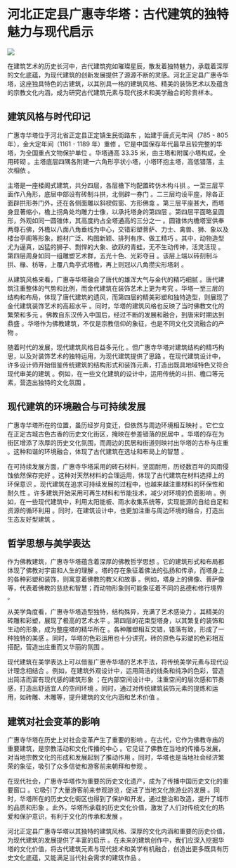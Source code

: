 # 河北正定县广惠寺华塔：古代建筑的独特魅力与现代启示



![](https://p3-search.byteimg.com/obj/pgc-image/153079614867527862ddcc3)

在建筑艺术的历史长河中，古代建筑宛如璀璨星辰，散发着独特魅力，承载着深厚的文化底蕴，为现代建筑的创新发展提供了源源不断的灵感。河北正定县广惠寺华塔，这座独具特色的古建筑，以其别具一格的建筑风格、精美的装饰艺术以及蕴含的宗教文化内涵，成为研究古代建筑元素与现代技术和美学融合的珍贵样本。

## 建筑风格与时代印记

广惠寺华塔位于河北省正定县正定镇生民街路东 ，始建于唐贞元年间（785 - 805 年），金大定年间（1161 - 1189 年）重修 。它是中国保存年代最早且较完整的华塔，为全国重点文物保护单位 。华塔通高 33.35 米，由主塔和附属小塔构成，全用砖砌 。主塔底层四隅各附建一六角形亭状小塔，小塔环抱主塔，高低错落，主次相依 。

主塔是一座楼阁式建筑，共分四层，各层檐下均配置砖仿木构斗拱 。一至三层平面作八角形，底层中部设有砖制斗拱，北侧辟一券门 。二三层均设平座，除各正面辟拱形券门外，还在各侧面雕以斜棂假窗、方形佛龛 。第三层平座甚大，而塔身显著缩小，檐上拐角处均雕力士像，以承托塔身的第四层 。第四层平面略呈圆形，外观如同一圆锥体，其高度约占全塔通高的三分之一 。圆锥体内檐塔室供奉两尊石佛，外檐以八面八角垂线为中心，交错彩塑菩萨、力士、禽兽、狮、象以及楼台亭阁等形象，题材广泛、构图新颖、排列有序、做工精巧 。其中，动物造型尤为逼真，凶猛的狮子、剽悍的大象、欲跃的青蛙，无不生动传神，活灵活现 。第四层周身如同一组雕塑艺术群，五光十色、光彩夺目 。该层上端以砖刻制斗拱、椽、枋等，上覆八角亭式塔檐，再上则冠以八角攒尖形塔刹 。

从建筑风格来看，广惠寺华塔融合了唐代的雄浑大气与金代的精巧细腻 。唐代建筑注重整体的气势和比例，而金代建筑在装饰艺术上更为考究 。华塔一至三层的结构和布局，体现了唐代建筑的遗风，而第四层的精美彩塑和独特造型，则展现了金代建筑装饰艺术的高超水平 。同时，华塔的建筑风格也反映了当时佛教文化的繁荣和多元 。佛教自东汉传入中国后，经过不断的发展和融合，到唐宋时期达到鼎盛 。华塔作为佛教建筑，不仅是宗教信仰的象征，也是不同文化交流融合的产物 。

随着时代的发展，现代建筑风格日益多元化 。但广惠寺华塔对建筑结构的精巧构思，以及对装饰艺术的独特运用，为现代建筑提供了思路 。在现代建筑设计中，许多设计师开始借鉴传统建筑的结构形式和装饰元素，打造出既具地域特色又符合现代审美的建筑 。例如，在一些文化建筑的设计中，运用传统的斗拱、檐口等元素，营造出独特的文化氛围 。

## 现代建筑的环境融合与可持续发展

广惠寺华塔所在的位置，虽历经岁月变迁，但依然与周边环境相互映衬 。它伫立在正定古城古色古香的历史文化街区，掩映在参差错落的民居中 。华塔的存在为街区增添了浓厚的历史文化氛围，而周边的民居和街道则映衬出华塔的古朴与庄重 。这种和谐的环境融合，体现了古代建筑在选址和布局上的智慧 。

在可持续发展方面，广惠寺华塔采用的砖石材料，坚固耐用，历经数百年的风雨侵蚀依然保存完好 。这种对天然材料的合理运用，体现了古代建筑在材料选择上的环保意识 。现代建筑在追求可持续发展的过程中，也越来越注重材料的环保性和耐久性 。许多建筑开始采用可再生材料和节能技术，减少对环境的负面影响 。例如，在一些现代建筑中，利用太阳能板、雨水收集系统等，实现能源的自给自足和资源的循环利用 。同时，在建筑设计中，也更加注重与周边环境的融合，打造出生态友好型建筑 。

## 哲学思想与美学表达

作为佛教建筑，广惠寺华塔蕴含着深厚的佛教哲学思想 。它的建筑形式和布局都体现了佛教对宇宙和人生的理解 。塔的存在象征着佛法的弘扬和传承，而塔身上的各种彩塑和装饰，则寓意着佛教的教义和故事 。例如，塔身上的佛像、菩萨像等，代表着佛教的慈悲和智慧；而动物形象则可能象征着不同的品德和修行境界 。

从美学角度看，广惠寺华塔造型独特，结构殊异，充满了艺术感染力 。其精美的砖雕和彩塑，展现了极高的艺术水平 。第四层的花束型塔身，以其繁复的装饰和生动的形象，成为整座塔的精华所在 。各种雕塑相互交错，错落有致，形成了一种独特的美感 。同时，华塔的色彩运用也十分讲究，砖的原色与彩塑的色彩相互搭配，营造出庄重而又华丽的氛围 。

现代建筑在美学表达上可以借鉴广惠寺华塔的艺术手法，将传统美学元素与现代设计理念相结合 。例如，在建筑外观设计中，运用简洁的线条和纯净的色彩，营造出简洁而富有现代感的建筑形象 ；在内部空间设计中，注重空间的层次感和节奏感，打造出舒适宜人的空间环境 。同时，通过对传统建筑装饰元素的提炼和运用，如砖雕、木雕等，提升建筑的文化内涵和艺术价值 。

## 建筑对社会变革的影响

广惠寺华塔在历史上对社会变革产生了重要的影响 。在古代，它作为佛教寺庙的重要建筑，是宗教活动和文化传播的中心 。它见证了佛教在当地的传播与发展，对当地宗教文化的形成和发展起到了推动作用 。同时，华塔也是当地社会经济繁荣的象征，吸引了众多信徒和游客前来朝拜和参观 。

在现代社会，广惠寺华塔作为重要的历史文化遗产，成为了传播中国历史文化的重要窗口 。它吸引了大量游客前来参观游览，促进了当地文化旅游业的发展 。同时，华塔所在的历史文化街区也得到了保护和开发，通过整治和改造，提升了城市的品质和形象 。此外，华塔所承载的历史文化价值，激发了人们对传统文化的热爱和保护意识，有利于文化的传承和发展 。

河北正定县广惠寺华塔以其独特的建筑风格、深厚的文化内涵和重要的历史价值，为现代建筑的发展提供了丰富的启示 。在未来的建筑创作中，我们应深入挖掘华塔的文化价值，将古代建筑元素与现代技术和美学有机融合，创造出更多既具有历史文化底蕴，又能满足当代社会需求的建筑作品 。